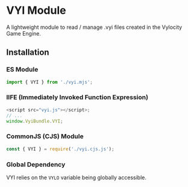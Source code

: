 # VYI Module
A lightweight module to read / manage .vyi files created in the Vylocity Game Engine.

## Installation

### ES Module

```js
import { VYI } from './vyi.mjs';
```

### IIFE (Immediately Invoked Function Expression)

```js
<script src="vyi.js"></script>;
// ...
window.VyiBundle.VYI;
```

### CommonJS (CJS) Module

```js
const { VYI } = require('./vyi.cjs.js');
```

### Global Dependency

VYI relies on the `VYLO` variable being globally accessible.
